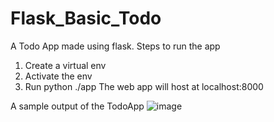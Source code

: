 # Flask_Basic_Todo 
A Todo App made using flask.
Steps to run the app
1. Create a virtual env
3. Activate the env
4. Run python ./app
   The web app will host at localhost:8000
   
A sample output of the TodoApp
![image](https://github.com/SumeetKamble1503/Flask_Basic_Todo/assets/51257281/6e8af03c-ead4-47ff-8425-501e718e5144)
